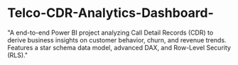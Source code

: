 # Telco-CDR-Analytics-Dashboard-
"A end-to-end Power BI project analyzing Call Detail Records (CDR) to derive business insights on customer behavior, churn, and revenue trends. Features a star schema data model, advanced DAX, and Row-Level Security (RLS)."
